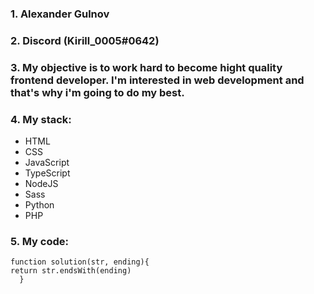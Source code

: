 ### 1. Alexander Gulnov

### 2. Discord (Kirill_0005#0642)

### 3. My objective is to work hard to become hight quality frontend developer. I'm interested in web development and that's why i'm going to do my best.

### 4. My stack:

- HTML
- CSS
- JavaScript
- TypeScript
- NodeJS
- Sass
- Python
- PHP

### 5. My code:

    function solution(str, ending){
    return str.endsWith(ending)
      }
